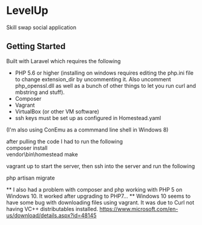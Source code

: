 # LevelUp
Skill swap social application


## Getting Started

Built with Laravel which requires the following
- PHP 5.6 or higher (installing on windows requires editing the php.ini file to change extension_dir by uncommenting it.  Also uncomment php_openssl.dll as well as a bunch of other things to let you run curl and mbstring and stuff).  
- Composer  
- Vagrant  
- VirtualBox (or other VM software)
- ssh keys must be set up as configured in Homestead.yaml

(I'm also using ConEmu as a commmand line shell in Windows 8)

after pulling the code I had to run the following  
composer install  
vendor\bin\homestead make

vagrant up to start the server, then ssh into the server and run the following

php artisan migrate

** I also had a problem with composer and php working with PHP 5 on Windows 10.  It worked after upgrading to PHP7...
** Windows 10 seems to have some bug with downloading files using vagrant.  It was due to Curl not having VC++ distributables installed. https://www.microsoft.com/en-us/download/details.aspx?id=48145
